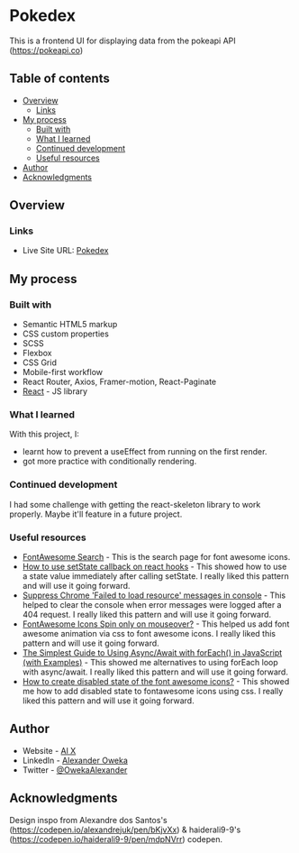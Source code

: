 # Pokedex

This is a frontend UI for displaying data from the pokeapi API (https://pokeapi.co)

## Table of contents

- [Overview](#overview)
  - [Links](#links)
- [My process](#my-process)
  - [Built with](#built-with)
  - [What I learned](#what-i-learned)
  - [Continued development](#continued-development)
  - [Useful resources](#useful-resources)
- [Author](#author)
- [Acknowledgments](#acknowledgments)

## Overview

### Links

- Live Site URL: [Pokedex](https://pokedex-wheat-beta.vercel.app/)

## My process

### Built with

- Semantic HTML5 markup
- CSS custom properties
- SCSS
- Flexbox
- CSS Grid
- Mobile-first workflow
- React Router, Axios, Framer-motion, React-Paginate
- [React](https://reactjs.org/) - JS library

### What I learned

With this project, I:

- learnt how to prevent a useEffect from running on the first render.
- got more practice with conditionally rendering.

### Continued development

I had some challenge with getting the react-skeleton library to work properly. Maybe it'll feature in a future project.

### Useful resources

- [FontAwesome Search](https://fontawesome.com/search) - This is the search page for font awesome icons.
- [How to use setState callback on react hooks](https://stackoverflow.com/a/61612292) - This showed how to use a state value immediately after calling setState. I really liked this pattern and will use it going forward.
- [Suppress Chrome 'Failed to load resource' messages in console](https://stackoverflow.com/questions/4500741/suppress-chrome-failed-to-load-resource-messages-in-console/30847631#30847631) - This helped to clear the console when error messages were logged after a 404 request. I really liked this pattern and will use it going forward.
- [FontAwesome Icons Spin only on mouseover?](https://stackoverflow.com/questions/21030259/fontawesome-icons-spin-only-on-mouseover) - This helped us add font awesome animation via css to font awesome icons. I really liked this pattern and will use it going forward.
- [The Simplest Guide to Using Async/Await with forEach() in JavaScript (with Examples)](https://plainenglish.io/blog/async-await-foreach) - This showed me alternatives to using forEach loop with async/await. I really liked this pattern and will use it going forward.
- [How to create disabled state of the font awesome icons?](https://stackoverflow.com/a/50208559) - This showed me how to add disabled state to fontawesome icons using css. I really liked this pattern and will use it going forward.

## Author

- Website - [Al X](https://alexander-oweka.netlify.app)
- LinkedIn - [Alexander Oweka](https://www.linkedin.com/in/alexander-oweka-6bb086166/)
- Twitter - [@OwekaAlexander](https://twitter.com/OwekaAlexander)

## Acknowledgments

Design inspo from Alexandre dos Santos's (https://codepen.io/alexandrejuk/pen/bKjvXx) & haiderali9-9's (https://codepen.io/haiderali9-9/pen/mdpNVrr) codepen.
